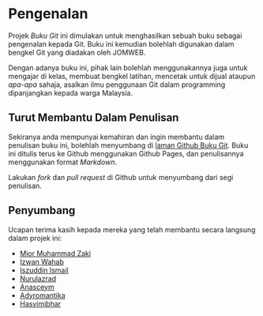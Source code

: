 # Pengenalan

Projek *Buku Git* ini dimulakan untuk menghasilkan sebuah buku sebagai pengenalan kepada Git. Buku ini kemudian bolehlah digunakan dalam bengkel Git yang diadakan oleh JOMWEB.

Dengan adanya buku ini, pihak lain bolehlah menggunakannya juga untuk mengajar di kelas, membuat bengkel latihan, mencetak untuk dijual ataupun *apa-apa* sahaja, asalkan ilmu penggunaan Git dalam programming dipanjangkan kepada warga Malaysia.

## Turut Membantu Dalam Penulisan

Sekiranya anda mempunyai kemahiran dan ingin membantu dalam penulisan buku ini, bolehlah menyumbang di [laman Github Buku Git](https://github.com/kidino/buku-git). Buku ini ditulis terus ke Github menggunakan Github Pages, dan penulisannya menggunakan format *Markdown*.

Lakukan *fork* dan *pull request* di Github untuk menyumbang dari segi penulisan.

## Penyumbang

Ucapan terima kasih kepada mereka yang telah membantu secara langsung dalam projek ini:

* [Mior Muhammad Zaki](https://github.com/crynobone)
* [Izwan Wahab](https://github.com/robotys)
* [Iszuddin Ismail](https://github.com/kidino)
* [Nurulazrad](https://github.com/nurulazradm)
* [Anasceym](https://github.com/anasceym)
* [Adyromantika](https://github.com/adyromantika)
* [Hasyimibhar](https://github.com/hasyimibhar)


